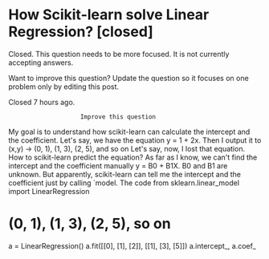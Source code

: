 
# How Scikit-learn solve Linear Regression? [closed]







Closed. This question needs to be more focused. It is not currently accepting answers.
                        
                    










Want to improve this question? Update the question so it focuses on one problem only by editing this post.


Closed 7 hours ago.







                        Improve this question
                    



My goal is to understand how scikit-learn can calculate the intercept and the coefficient.
Let's say, we have the equation y = 1 + 2x. Then I output it to (x,y) -> (0, 1), (1, 3), (2, 5), and so on
Let's say, now, I lost that equation. How to scikit-learn predict the equation?
As far as I know, we can't find the intercept and the coefficient manually y = B0 + B1X. B0 and B1 are unknown. But apparently, scikit-learn can tell me the intercept and the coefficient just by calling `model.
The code
from sklearn.linear_model import LinearRegression

# (0, 1), (1, 3), (2, 5), so on
a = LinearRegression()
a.fit([[0],
       [1],
       [2]], [[1],
              [3],
              [5]])
a.intercept_, a.coef_


        